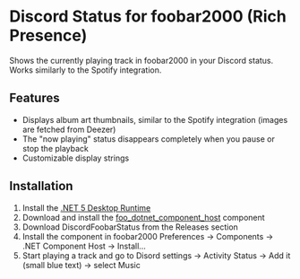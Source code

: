# Discord Status for foobar2000 (Rich Presence)

Shows the currently playing track in foobar2000 in your Discord status. Works similarly to the Spotify integration.

## Features
- Displays album art thumbnails, similar to the Spotify integration (images are fetched from Deezer)
- The "now playing" status disappears completely when you pause or stop the playback
- Customizable display strings

## Installation
1. Install the [.NET 5 Desktop Runtime](https://dotnet.microsoft.com/en-us/download/dotnet/5.0)
2. Download and install the [foo_dotnet_component_host](https://github.com/TheQwertiest/foo_dotnet_component_host) component
3. Download DiscordFoobarStatus from the Releases section
4. Install the component in foobar2000 Preferences -> Components -> .NET Component Host -> Install...
5. Start playing a track and go to Disord settings -> Activity Status -> Add it (small blue text) -> select Music

